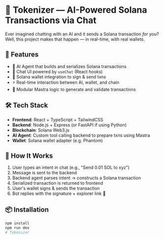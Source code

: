 # 🧠 Tokenizer — AI-Powered Solana Transactions via Chat

Ever imagined chatting with an AI and it sends a Solana transaction *for you*?  
Well, this project makes that happen — in real-time, with real wallets.

## 🚀 Features

- 🤖 AI Agent that builds and serializes Solana transactions  
- 💬 Chat UI powered by `useChat` (React hooks)  
- 🔐 Solana wallet integration to sign & send txns  
- ⚡️ Real-time interaction between AI, wallet, and chain  
- 🧩 Modular Mastra logic to generate and validate transactions


## 🛠️ Tech Stack

- **Frontend**: React + TypeScript + TailwindCSS  
- **Backend**: Node.js + Express (or FastAPI if using Python)  
- **Blockchain**: Solana Web3.js  
- **AI Agent**: Custom tool calling backend to prepare txns  using Mastra
- **Wallet**: Solana wallet adapter (e.g. Phantom)

## 🧠 How It Works

1. User types an intent in chat (e.g., "Send 0.01 SOL to xyz")
2. Message is sent to the backend
3. Backend agent parses intent → constructs a Solana transaction
4. Serialized transaction is returned to frontend
5. User's wallet signs & sends the transaction
6. Bot replies with the signature + explorer link 🚀

## 📦 Installation

```bash
npm install
npm run dev
# Tokenizer
